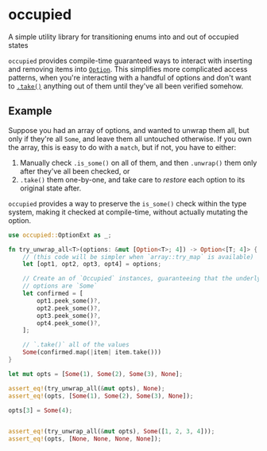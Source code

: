 # occupied

A simple utility library for transitioning enums into and out of occupied states

<!-- cargo-rdme start -->

`occupied` provides compile-time guaranteed ways to interact with inserting and removing items into [`Option`](https://doc.rust-lang.org/std/option/enum.Option.html). This simplifies more complicated access patterns, when you're interacting with a handful of options and don't want to [`.take()`](https://doc.rust-lang.org/std/option/enum.Option.html#method.take) anything out of them until they've all been verified somehow.

## Example

Suppose you had an array of options, and wanted to unwrap them all, but only if they're all `Some`, and leave them all untouched otherwise. If you own the array, this is easy to do with a `match`, but if not, you have to either:

1. Manually check `.is_some()` on all of them, and then `.unwrap()` them only after they've all been checked, or
2. `.take()` them one-by-one, and take care to *restore* each option to its original state after.

`occupied` provides a way to preserve the `is_some()` check within the type system, making it checked at compile-time, without actually mutating the option.

```rust
use occupied::OptionExt as _;

fn try_unwrap_all<T>(options: &mut [Option<T>; 4]) -> Option<[T; 4]> {
    // (this code will be simpler when `array::try_map` is available)
    let [opt1, opt2, opt3, opt4] = options;

    // Create an of `Occupied` instances, guaranteeing that the underlying
    // options are `Some`
    let confirmed = [
        opt1.peek_some()?,
        opt2.peek_some()?,
        opt3.peek_some()?,
        opt4.peek_some()?,
    ];

    // `.take()` all of the values
    Some(confirmed.map(|item| item.take()))
}

let mut opts = [Some(1), Some(2), Some(3), None];

assert_eq!(try_unwrap_all(&mut opts), None);
assert_eq!(opts, [Some(1), Some(2), Some(3), None]);

opts[3] = Some(4);


assert_eq!(try_unwrap_all(&mut opts), Some([1, 2, 3, 4]));
assert_eq!(opts, [None, None, None, None]);
```

<!-- cargo-rdme end -->
